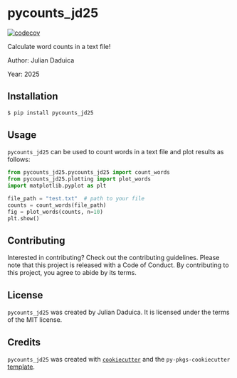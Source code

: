 # pycounts_jd25

[![codecov](https://codecov.io/github/jdaduica/pycounts_jd25/graph/badge.svg?token=01X3OJTTOQ)](https://codecov.io/github/jdaduica/pycounts_jd25)

Calculate word counts in a text file!

Author: Julian Daduica

Year: 2025

## Installation

```bash
$ pip install pycounts_jd25
```

## Usage

`pycounts_jd25` can be used to count words in a text file and plot results
as follows:

```python
from pycounts_jd25.pycounts_jd25 import count_words
from pycounts_jd25.plotting import plot_words
import matplotlib.pyplot as plt

file_path = "test.txt"  # path to your file
counts = count_words(file_path)
fig = plot_words(counts, n=10)
plt.show()
```

## Contributing

Interested in contributing? Check out the contributing guidelines. 
Please note that this project is released with a Code of Conduct. 
By contributing to this project, you agree to abide by its terms.

## License

`pycounts_jd25` was created by Julian Daduica. It is licensed under the terms
of the MIT license.

## Credits

`pycounts_jd25` was created with 
[`cookiecutter`](https://cookiecutter.readthedocs.io/en/latest/) and 
the `py-pkgs-cookiecutter` 
[template](https://github.com/py-pkgs/py-pkgs-cookiecutter).
